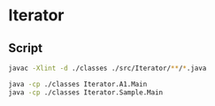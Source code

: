 # Iterator

## Script

```sh
javac -Xlint -d ./classes ./src/Iterator/**/*.java

java -cp ./classes Iterator.A1.Main
java -cp ./classes Iterator.Sample.Main
```
